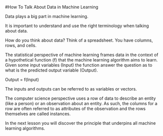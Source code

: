 #How To Talk About Data in Machine Learning

Data plays a big part in machine learning.

It is important to understand and use the right terminology when talking about data.

How do you think about data? Think of a spreadsheet. You have columns, rows, and cells.

The statistical perspective of machine learning frames data in the context of a hypothetical function (f) that the machine learning algorithm aims to learn. Given some input variables (Input)  the function answer the question as to what is the predicted output variable (Output).

Output = f(Input)

The inputs and outputs can be referred to as variables or vectors.

The computer science perspective uses a row of data to describe an entity (like a person) or an observation about an entity. As such, the columns for a row are often referred to as attributes of the observation and the rows themselves are called instances.

In the next lesson you will discover the principle that underpins all machine learning algorithms.